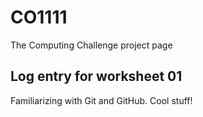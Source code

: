 # CO1111
The Computing Challenge project page

## Log entry for worksheet 01
Familiarizing with Git and GitHub. Cool stuff!
